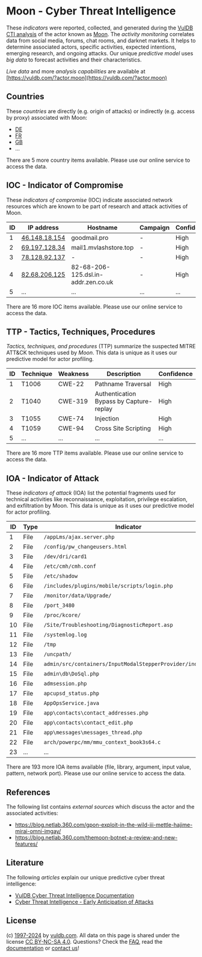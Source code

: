 # Moon - Cyber Threat Intelligence

These _indicators_ were reported, collected, and generated during the [VulDB CTI analysis](https://vuldb.com/?kb.cti) of the actor known as [Moon](https://vuldb.com/?actor.moon). The _activity monitoring_ correlates data from social media, forums, chat rooms, and darknet markets. It helps to determine associated actors, specific activities, expected intentions, emerging research, and ongoing attacks. Our unique _predictive model_ uses _big data_ to forecast activities and their characteristics.

_Live data_ and more _analysis capabilities_ are available at [https://vuldb.com/?actor.moon](https://vuldb.com/?actor.moon)

## Countries

These _countries_ are directly (e.g. origin of attacks) or indirectly (e.g. access by proxy) associated with Moon:

* [DE](https://vuldb.com/?country.de)
* [FR](https://vuldb.com/?country.fr)
* [GB](https://vuldb.com/?country.gb)
* ...

There are 5 more country items available. Please use our online service to access the data.

## IOC - Indicator of Compromise

These _indicators of compromise_ (IOC) indicate associated network resources which are known to be part of research and attack activities of Moon.

ID | IP address | Hostname | Campaign | Confidence
-- | ---------- | -------- | -------- | ----------
1 | [46.148.18.154](https://vuldb.com/?ip.46.148.18.154) | goodmail.pro | - | High
2 | [69.197.128.34](https://vuldb.com/?ip.69.197.128.34) | mail1.mvlashstore.top | - | High
3 | [78.128.92.137](https://vuldb.com/?ip.78.128.92.137) | - | - | High
4 | [82.68.206.125](https://vuldb.com/?ip.82.68.206.125) | 82-68-206-125.dsl.in-addr.zen.co.uk | - | High
5 | ... | ... | ... | ...

There are 16 more IOC items available. Please use our online service to access the data.

## TTP - Tactics, Techniques, Procedures

_Tactics, techniques, and procedures_ (TTP) summarize the suspected MITRE ATT&CK techniques used by _Moon_. This data is unique as it uses our predictive model for actor profiling.

ID | Technique | Weakness | Description | Confidence
-- | --------- | -------- | ----------- | ----------
1 | T1006 | CWE-22 | Pathname Traversal | High
2 | T1040 | CWE-319 | Authentication Bypass by Capture-replay | High
3 | T1055 | CWE-74 | Injection | High
4 | T1059 | CWE-94 | Cross Site Scripting | High
5 | ... | ... | ... | ...

There are 16 more TTP items available. Please use our online service to access the data.

## IOA - Indicator of Attack

These _indicators of attack_ (IOA) list the potential fragments used for technical activities like reconnaissance, exploitation, privilege escalation, and exfiltration by Moon. This data is unique as it uses our predictive model for actor profiling.

ID | Type | Indicator | Confidence
-- | ---- | --------- | ----------
1 | File | `/appLms/ajax.server.php` | High
2 | File | `/config/pw_changeusers.html` | High
3 | File | `/dev/dri/card1` | High
4 | File | `/etc/cmh/cmh.conf` | High
5 | File | `/etc/shadow` | Medium
6 | File | `/includes/plugins/mobile/scripts/login.php` | High
7 | File | `/monitor/data/Upgrade/` | High
8 | File | `/port_3480` | Medium
9 | File | `/proc/kcore/` | Medium
10 | File | `/Site/Troubleshooting/DiagnosticReport.asp` | High
11 | File | `/systemlog.log` | High
12 | File | `/tmp` | Low
13 | File | `/uncpath/` | Medium
14 | File | `admin/src/containers/InputModalStepperProvider/index.js` | High
15 | File | `admin\db\DoSql.php` | High
16 | File | `admsession.php` | High
17 | File | `apcupsd_status.php` | High
18 | File | `AppOpsService.java` | High
19 | File | `app\contacts\contact_addresses.php` | High
20 | File | `app\contacts\contact_edit.php` | High
21 | File | `app\messages\messages_thread.php` | High
22 | File | `arch/powerpc/mm/mmu_context_book3s64.c` | High
23 | ... | ... | ...

There are 193 more IOA items available (file, library, argument, input value, pattern, network port). Please use our online service to access the data.

## References

The following list contains _external sources_ which discuss the actor and the associated activities:

* https://blog.netlab.360.com/gpon-exploit-in-the-wild-iii-mettle-hajime-mirai-omni-imgay/
* https://blog.netlab.360.com/themoon-botnet-a-review-and-new-features/

## Literature

The following _articles_ explain our unique predictive cyber threat intelligence:

* [VulDB Cyber Threat Intelligence Documentation](https://vuldb.com/?kb.cti)
* [Cyber Threat Intelligence - Early Anticipation of Attacks](https://www.scip.ch/en/?labs.20201022)

## License

(c) [1997-2024](https://vuldb.com/?kb.changelog) by [vuldb.com](https://vuldb.com/?kb.about). All data on this page is shared under the license [CC BY-NC-SA 4.0](https://creativecommons.org/licenses/by-nc-sa/4.0/). Questions? Check the [FAQ](https://vuldb.com/?kb.faq), read the [documentation](https://vuldb.com/?kb) or [contact us](https://vuldb.com/?contact)!
